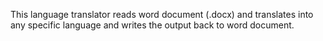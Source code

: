This language translator reads word document (.docx) and translates into any specific language and writes the output back to word document.